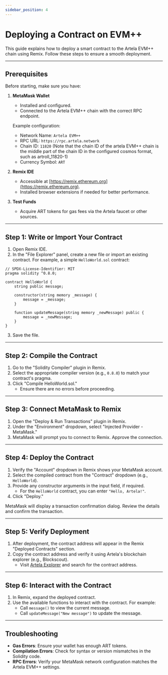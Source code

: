 ```yaml
---
sidebar_position: 4
---
```


# Deploying a Contract on EVM++

This guide explains how to deploy a smart contract to the Artela EVM++ chain using Remix. Follow these steps to ensure a smooth deployment.

---

## Prerequisites

Before starting, make sure you have:

1. **MetaMask Wallet**
   - Installed and configured.
   - Connected to the Artela EVM++ chain with the correct RPC endpoint.

   Example configuration:
   - Network Name: `Artela EVM++`
   - RPC URL: `https://rpc.artela.network`
   - Chain ID: `11820` (Note that the chain ID of the artela EVM++ chain is the middle part of the chain ID in the configured cosmos format, such as artroll_11820-1)
   - Currency Symbol: `ART`

2. **Remix IDE**
   - Accessible at [https://remix.ethereum.org](https://remix.ethereum.org).
   - Installed browser extensions if needed for better performance.

3. **Test Funds**
   - Acquire ART tokens for gas fees via the Artela faucet or other sources.

---

## Step 1: Write or Import Your Contract

1. Open Remix IDE.
2. In the "File Explorer" panel, create a new file or import an existing contract. For example, a simple `HelloWorld.sol` contract:

```solidity
// SPDX-License-Identifier: MIT
pragma solidity ^0.8.0;

contract HelloWorld {
    string public message;

    constructor(string memory _message) {
        message = _message;
    }

    function updateMessage(string memory _newMessage) public {
        message = _newMessage;
    }
}
```

3. Save the file.

---

## Step 2: Compile the Contract

1. Go to the "Solidity Compiler" plugin in Remix.
2. Select the appropriate compiler version (e.g., `0.8.0`) to match your contract's pragma.
3. Click "Compile HelloWorld.sol."
   - Ensure there are no errors before proceeding.

---

## Step 3: Connect MetaMask to Remix

1. Open the "Deploy & Run Transactions" plugin in Remix.
2. Under the "Environment" dropdown, select "Injected Provider - MetaMask."
3. MetaMask will prompt you to connect to Remix. Approve the connection.

---

## Step 4: Deploy the Contract

1. Verify the "Account" dropdown in Remix shows your MetaMask account.
2. Select the compiled contract from the "Contract" dropdown (e.g., `HelloWorld`).
3. Provide any constructor arguments in the input field, if required.
   - For the `HelloWorld` contract, you can enter `"Hello, Artela!"`.
4. Click "Deploy."

MetaMask will display a transaction confirmation dialog. Review the details and confirm the transaction.

---

## Step 5: Verify Deployment

1. After deployment, the contract address will appear in the Remix "Deployed Contracts" section.
2. Copy the contract address and verify it using Artela's blockchain explorer (e.g., Blockscout).
   - Visit [Artela Explorer](https://explorer.artela.network) and search for the contract address.

---

## Step 6: Interact with the Contract

1. In Remix, expand the deployed contract.
2. Use the available functions to interact with the contract. For example:
   - Call `message()` to view the current message.
   - Call `updateMessage("New message")` to update the message.

---

## Troubleshooting

- **Gas Errors**: Ensure your wallet has enough ART tokens.
- **Compilation Errors**: Check for syntax or version mismatches in the Solidity code.
- **RPC Errors**: Verify your MetaMask network configuration matches the Artela EVM++ settings.
